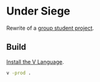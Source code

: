 # Under Siege

Rewrite of a [group student project](https://github.com/BenjosBourge/EmpireUnderSiege).

## Build

[Install the V Language](https://github.com/vlang/v?tab=readme-ov-file#installing-v-from-source).

```bash
v -prod .
```
